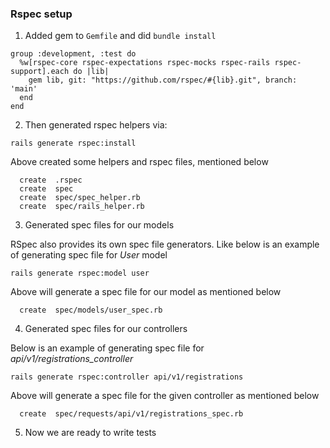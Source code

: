 ### Rspec setup
1. Added gem to `Gemfile` and did `bundle install`
````
group :development, :test do
  %w[rspec-core rspec-expectations rspec-mocks rspec-rails rspec-support].each do |lib|
    gem lib, git: "https://github.com/rspec/#{lib}.git", branch: 'main'
  end
end
````
2. Then generated rspec helpers via:

`rails generate rspec:install`

Above created some helpers and rspec files, mentioned below

      create  .rspec
      create  spec
      create  spec/spec_helper.rb
      create  spec/rails_helper.rb

3. Generated spec files for our models

RSpec also provides its own spec file generators. Like below is an example of generating spec file for *User* model

`rails generate rspec:model user`

Above will generate a spec file for our model as mentioned below 

      create  spec/models/user_spec.rb

4. Generated spec files for our controllers

Below is an example of generating spec file for *api/v1/registrations_controller*

`rails generate rspec:controller api/v1/registrations`

Above will generate a spec file for the given controller as mentioned below

      create  spec/requests/api/v1/registrations_spec.rb

5. Now we are ready to write tests